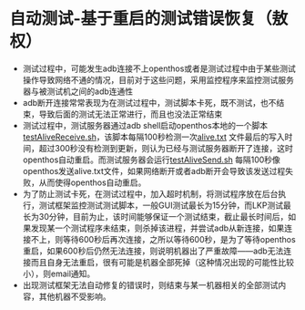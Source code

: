 # 自动测试-基于重启的测试错误恢复（敖权）
* 测试过程中，可能发生adb连接不上openthos或者是测试过程中由于某些测试操作导致网络不通的情况，目前对于这些问题，采用监控程序来监控测试服务器与被测试机之间的adb连通性
* adb断开连接常常表现为在测试过程中，测试脚本卡死，既不测试，也不结束，导致后面的测试无法正常进行，而且也没法正常结束
* 测试过程中，测试服务器通过adb shell启动openthos本地的一个脚本[testAliveReceive.sh](https://github.com/openthos/testing-analysis/blob/master/auto-testing-script/cts-autotest/testAliveReceive.sh)，该脚本每隔100秒检测一次[alive.txt](https://github.com/openthos/testing-analysis/blob/master/auto-testing-script/cts-autotest/alive.txt) 文件最后的写入时间，超过300秒没有检测到更新，则认为已经与测试服务器断开了连接，这时openthos自动重启。而测试服务器会运行[testAliveSend.sh](https://github.com/openthos/testing-analysis/blob/master/auto-testing-script/cts-autotest/testAliveSend.sh) 每隔100秒像openthos发送alive.txt文件，如果网络断开或者adb断开会导致该发送过程失败，从而使得openthos自动重启。
* 为了防止测试卡死，在测试过程中，加入超时机制，将测试程序放在后台执行，测试框架监控测试测试脚本，一般GUI测试最长为15分钟，而LKP测试最长为30分钟，目前为止，该时间能够保证一个测试结束，截止最长时间后，如果发现某一个测试程序未结束，则杀掉该进程，并尝试adb从新连接，如果连接不上，则等待600秒后再次连接，之所以等待600秒，是为了等待openthos重启，如果600秒后仍然无法连接，则说明机器出了严重故障——adb无法连接而且自身无法重启，很有可能是机器全部死掉（这种情况出现的可能性比较小），则email通知。
* 出现测试框架无法自动修复的错误时，则结束与某一机器相关的全部测试内容，其他机器不受影响。
